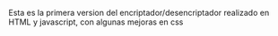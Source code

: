 Esta es la primera version del encriptador/desencriptador realizado en HTML y javascript, con algunas mejoras  en css
